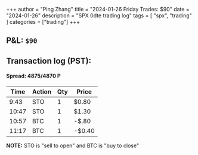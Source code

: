+++
author = "Ping Zhang"
title =  "2024-01-26 Friday Trades: $90"
date = "2024-01-26"
description = "SPX 0dte trading log"
tags = [
    "spx",
    "trading"
]
categories = ["trading"]
+++

## P&L: `$90`

## Transaction log (PST):

#### Spread: 4875/4870 P

| Time       | Action | Qty | Price  |
|------------|--------|-----|--------|
| 9:43       | STO    | 1   | $0.80  |
| 10:47      | STO    | 1   | $1.30  |
| 10:57      | BTC    | 1   | -$.80  |
| 11:17      | BTC    | 1   | -$0.40 |


**NOTE:** STO is "sell to open" and BTC is "buy to close"